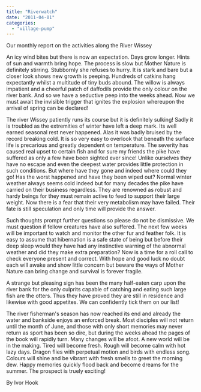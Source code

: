 ```yaml
---
title: "Riverwatch"
date: "2011-04-01"
categories: 
  - "village-pump"
---
```


Our monthly report on the activities along the River Wissey

An icy wind bites but there is now an expectation. Days grow longer. Hints of sun and warmth bring hope. The process is slow but Mother Nature is definitely stirring. Stubbornly she refuses to hurry. It is stark and bare but a closer look shows new growth is peeping. Hundreds of catkins hang expectantly whilst a multitude of tiny buds abound. The willow is always impatient and a cheerful patch of daffodils provide the only colour on the river bank. And so we have a seductive peep into the weeks ahead. Now we must await the invisible trigger that ignites the explosion whereupon the arrival of spring can be declared!

The river Wissey patiently runs its course but it is definitely sulking! Sadly it is troubled as the extremities of winter have left a deep mark. Its well earned seasonal rest never happened. Alas it was badly bruised by the record breaking cold. It is so very easy to overlook that beneath the surface life is precarious and greatly dependent on temperature. The severity has caused real upset to certain fish and for sure my friends the pike have suffered as only a few have been sighted ever since! Unlike ourselves they have no escape and even the deepest water provides little protection in such conditions. But where have they gone and indeed where could they go! Has the worst happened and have they been wiped out? Normal winter weather always seems cold indeed but for many decades the pike have carried on their business regardless. They are renowned as robust and hardy beings for they must remain active to feed to support their large weight. Now there is a fear that their very metabolism may have failed. Their fate is still speculation and only time will provide the answer.

Such thoughts prompt further questions so please do not be dismissive. We must question if fellow creatures have also suffered. The next few weeks will be important to watch and monitor the other fur and feather folk. It is easy to assume that hibernation is a safe state of being but before their deep sleep would they have had any instinctive warning of the abnormal weather and did they make extra preparation? Now is a time for a roll call to check everyone present and correct. With hope and good luck no doubt each will awake and show little concern but beware the ways of Mother Nature can bring change and survival is forever fragile.

A strange but pleasing sign has been the many half-eaten carp upon the river bank for the only culprits capable of catching and eating such large fish are the otters. Thus they have proved they are still in residence and likewise with good appetites. We can confidently tick them on our list!

The river fisherman's season has now reached its end and already the water and bankside enjoys an enforced break. Most disciples will not return until the month of June, and those with only short memories may never return as sport has been so dire, but during the weeks ahead the pages of the book will rapidly turn. Many changes will be afoot. A new world will be in the making. Tired will become fresh. Rough will become calm with hot lazy days. Dragon flies with perpetual motion and birds with endless song. Colours will shine and be vibrant with fresh smells to greet the morning dew. Happy memories quickly flood back and become dreams for the summer. The prospect is truely exciting!

By Ivor Hook
